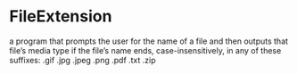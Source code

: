 # FileExtension
a program that prompts the user for the name of a file and then outputs that file’s media type if the file’s name ends, case-insensitively, in any of these suffixes:  .gif .jpg .jpeg .png .pdf .txt .zip

